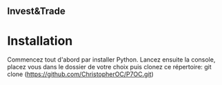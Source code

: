 ## Invest&Trade

# Installation 
Commencez tout d'abord par installer Python. 
Lancez ensuite la console, placez vous dans le dossier de votre choix puis clonez ce répertoire: git clone (https://github.com/ChristopherOC/P7OC.git)
